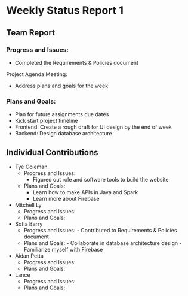 # Weekly Status Report 1

## Team Report

### Progress and Issues:
* Completed the Requirements & Policies document

Project Agenda Meeting:
* Address plans and goals for the week


### Plans and Goals:

* Plan for future assignments due dates
* Kick start project timeline
* Frontend: Create a rough draft for UI design by the end of week
* Backend: Design database architecture

## Individual Contributions

* Tye Coleman
  * Progress and Issues:
    - Figured out role and software tools to build the website
  * Plans and Goals:
    - Learn how to make APIs in Java and Spark
    - Learn more about Firebase
* Mitchell Ly
    * Progress and Issues:
    * Plans and Goals:
* Sofia Barry
    * Progress and Issues:
          -  Contributed to Requirements & Policies document
    * Plans and Goals:
          -  Collaborate in database architecture design
          -  Familiarize myself with Firebase 
* Aidan Petta
    * Progress and Issues:
    * Plans and Goals:
* Lance
    * Progress and Issues:
    * Plans and Goals:

